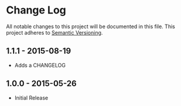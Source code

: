 # Change Log
All notable changes to this project will be documented in this file.
This project adheres to [Semantic Versioning](http://semver.org/).

## 1.1.1 - 2015-08-19
* Adds a CHANGELOG

## 1.0.0 - 2015-05-26
* Initial Release
